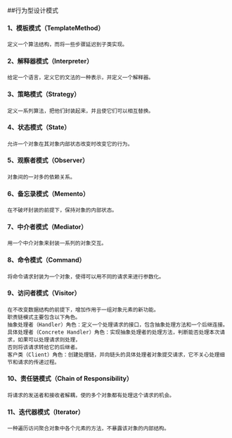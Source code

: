 ##行为型设计模式
#### 1、模板模式（TemplateMethod）
    定义一个算法结构，而将一些步骤延迟到子类实现。

#### 2、解释器模式（Interpreter）
    给定一个语言，定义它的文法的一种表示，并定义一个解释器。

#### 3、策略模式（Strategy）
    定义一系列算法，把他们封装起来，并且使它们可以相互替换。

#### 4、状态模式（State）
    允许一个对象在其对象内部状态改变时改变它的行为。

#### 5、观察者模式（Observer）
    对象间的一对多的依赖关系。

#### 6、备忘录模式（Memento）
    在不破坏封装的前提下，保持对象的内部状态。

#### 7、中介者模式（Mediator）
    用一个中介对象来封装一系列的对象交互。

#### 8、命令模式（Command）
    将命令请求封装为一个对象，使得可以用不同的请求来进行参数化。

#### 9、访问者模式（Visitor）
    在不改变数据结构的前提下，增加作用于一组对象元素的新功能。
    职责链模式主要包含以下角色。
    抽象处理者（Handler）角色：定义一个处理请求的接口，包含抽象处理方法和一个后继连接。
    具体处理者（Concrete Handler）角色：实现抽象处理者的处理方法，判断能否处理本次请求，如果可以处理请求则处理，
    否则将该请求转给它的后继者。
    客户类（Client）角色：创建处理链，并向链头的具体处理者对象提交请求，它不关心处理细节和请求的传递过程。

#### 10、责任链模式（Chain of Responsibility）
    将请求的发送者和接收者解耦，使的多个对象都有处理这个请求的机会。

#### 11、迭代器模式（Iterator）
    一种遍历访问聚合对象中各个元素的方法，不暴露该对象的内部结构。
  